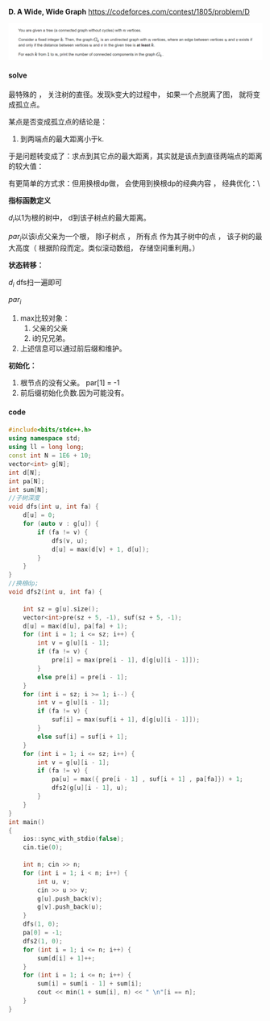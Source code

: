 **D. A Wide, Wide Graph**
https://codeforces.com/contest/1805/problem/D

![image-20230429112657890](image-20230429112657890.png)

#### solve

最特殊的 ， 关注树的直径。发现k变大的过程中， 如果一个点脱离了图， 就将变成孤立点。

某点是否变成孤立点的结论是：

1. 到两端点的最大距离小于k.

于是问题转变成了：求点到其它点的最大距离，其实就是该点到直径两端点的距离的较大值：

有更简单的方式求：但用换根dp做， 会使用到换根dp的经典内容 ， 经典优化：\

**指标函数定义**

$d_i$以1为根的树中， d到该子树点的最大距离。

$par_i$以该i点父亲为一个根， 除i子树点 ， 所有点 作为其子树中的点 ， 该子树的最大高度（ 根据阶段而定。类似滚动数组， 存储空间重利用。）

**状态转移：**

$d_i$   dfs扫一遍即可

$par_i$ 

1. max比较对象：
   1. 父亲的父亲
   2. i的兄兄弟。
2. 上述信息可以通过前后缀和维护。

**初始化：**

1. 根节点的没有父亲。 par[1] = -1
2. 前后缀初始化负数.因为可能没有。

#### code

```cpp
#include<bits/stdc++.h>
using namespace std;
using ll = long long;
const int N = 1E6 + 10;
vector<int> g[N];
int d[N];
int pa[N];
int sum[N];
//子树深度
void dfs(int u, int fa) {
	d[u] = 0;
	for (auto v : g[u]) {
		if (fa != v) {
			dfs(v, u);
			d[u] = max(d[v] + 1, d[u]);
		}
	}
}
//换根dp;
void dfs2(int u, int fa) {

	int sz = g[u].size();
	vector<int>pre(sz + 5, -1), suf(sz + 5, -1);
	d[u] = max(d[u], pa[fa] + 1);
	for (int i = 1; i <= sz; i++) {
		int v = g[u][i - 1];
		if (fa != v) {
			pre[i] = max(pre[i - 1], d[g[u][i - 1]]);
		}
		else pre[i] = pre[i - 1];
	}
	for (int i = sz; i >= 1; i--) {
		int v = g[u][i - 1];
		if (fa != v) {
			suf[i] = max(suf[i + 1], d[g[u][i - 1]]);
		}
		else suf[i] = suf[i + 1];
	}
	for (int i = 1; i <= sz; i++) {
		int v = g[u][i - 1];
		if (fa != v) {
			pa[u] = max({ pre[i - 1] , suf[i + 1] , pa[fa]}) + 1;
			dfs2(g[u][i - 1], u);
		}
	}
}
int main()
{
	ios::sync_with_stdio(false);
	cin.tie(0);

	int n; cin >> n;
	for (int i = 1; i < n; i++) {
		int u, v;
		cin >> u >> v;
		g[u].push_back(v);
		g[v].push_back(u);
	}
	dfs(1, 0);
	pa[0] = -1;
	dfs2(1, 0);
	for (int i = 1; i <= n; i++) {
		sum[d[i] + 1]++;
	}
	for (int i = 1; i <= n; i++) {
		sum[i] = sum[i - 1] + sum[i];
		cout << min(1 + sum[i], n) << " \n"[i == n];
	}
}
```







